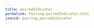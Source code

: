 ```yaml
---
title: pairedIndicator
permalink: Pairing.pairedIndicator.html
jsonid: pairing_pairedindicator
---
```

